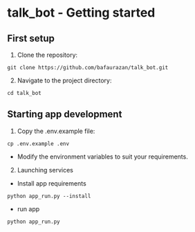# talk_bot - Getting started

## First setup

1. Clone the repository:

``` shell
git clone https://github.com/bafaurazan/talk_bot.git
```

2. Navigate to the project directory:

``` shell
cd talk_bot
```

## Starting app development

1. Copy the .env.example file:

``` shell
cp .env.example .env
```

- Modify the environment variables to suit your requirements.

2. Launching services

- Install app requirements

``` shell
python app_run.py --install
```

- run app

``` shell
python app_run.py
```
